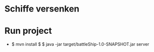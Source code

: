 # Schiffe versenken

# Run project
* $ mvn install
$ $ java -jar target/battleShip-1.0-SNAPSHOT.jar server
